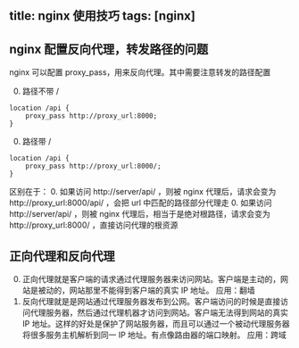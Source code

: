 title: nginx 使用技巧
tags: [nginx]
---
## nginx 配置反向代理，转发路径的问题
nginx 可以配置 proxy_pass，用来反向代理。其中需要注意转发的路径配置

0. 路径不带 /
``` hash
location /api {
    proxy_pass http://proxy_url:8000;
}
```

0. 路径带 /
``` hash
location /api {
    proxy_pass http://proxy_url:8000/;
}
```

区别在于：
0. 如果访问 http://server/api/ ，则被 nginx 代理后，请求会变为 http://proxy_url:8000/api/ ，会把 url 中匹配的路径部分代理走
0. 如果访问 http://server/api/ ，则被 nginx 代理后，相当于是绝对根路径，请求会变为 http://proxy_url:8000/ ，直接访问代理的根资源

## 正向代理和反向代理
0. 正向代理就是客户端的请求通过代理服务器来访问网站。客户端是主动的，网站是被动的，网站那里不能得到客户端的真实 IP 地址。
应用：翻墙
0. 反向代理就是是网站通过代理服务器发布到公网。客户端访问的时候是直接访问代理服务器，然后通过代理机器才访问到网站。客户端无法得到网站的真实 IP 地址。这样的好处是保护了网站服务器，而且可以通过一个被动代理服务器将很多服务主机解析到同一 IP 地址。有点像路由器的端口映射。
应用：跨域
